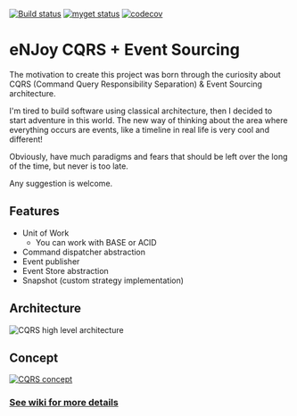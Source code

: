 [![Build status](https://ci.appveyor.com/api/projects/status/eprwudlh0eskijof?svg=true)](https://ci.appveyor.com/project/nelsoncvjr/enjoy-cqrs) 
[![myget status](https://www.myget.org/BuildSource/Badge/enjoy?identifier=1427e6c3-0c6f-4a1a-b5bf-2d02e2ad908c)](https://www.myget.org/BuildSource/Badge/enjoy?identifier=1427e6c3-0c6f-4a1a-b5bf-2d02e2ad908c)
[![codecov](https://codecov.io/gh/ircnelson/enjoy.cqrs/branch/dev/graph/badge.svg)](https://codecov.io/gh/ircnelson/enjoy.cqrs)
# eNJoy CQRS + Event Sourcing
The motivation to create this project was born through the curiosity about CQRS (Command Query Responsibility Separation) & Event Sourcing architecture.

I'm tired to build software using classical architecture, then I decided to start adventure in this world.
The new way of thinking about the area where everything occurs are events, like a timeline in real life is very cool and different!

Obviously, have much paradigms and fears that should be left over the long of the time, but never is too late.

Any suggestion is welcome.

## Features

* Unit of Work
    - You can work with BASE or ACID
* Command dispatcher abstraction
* Event publisher
* Event Store abstraction
* Snapshot (custom strategy implementation)

## Architecture

![CQRS high level architecture](http://s32.postimg.org/ty18uww45/090615_1544_introductio1_png_w_604.png)

## Concept

[![CQRS concept](http://www.conceptmaps.io/maps/0acfabc1-5e39-4dd7-9590-3b32c2918ec8.png)](http://www.conceptmaps.io/maps/0acfabc1-5e39-4dd7-9590-3b32c2918ec8/detail)

### [See wiki for more details](https://github.com/ircnelson/enjoy.cqrs/wiki)
